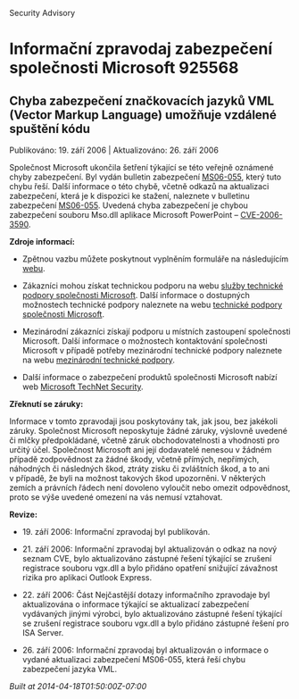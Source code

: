 ﻿---
Title: Informační zpravodaj zabezpečení společnosti Microsoft 925568

TOCTitle: 925568

ms:assetid: 925568

ms:mtpsurl: https://technet.microsoft.com/cs-CZ/library/925568(v=Security.10)

ms:contentKeyID: 61223555

---

Security Advisory

# Informační zpravodaj zabezpečení společnosti Microsoft 925568 #

## Chyba zabezpečení značkovacích jazyků VML (Vector Markup Language) umožňuje vzdálené spuštění kódu ##

Publikováno: 19. září 2006 | Aktualizováno: 26. září 2006

Společnost Microsoft ukončila šetření týkající se této veřejně oznámené chyby zabezpečení. Byl vydán bulletin zabezpečení [MS06-055](http://technet.microsoft.com/security/bulletin/ms06-055), který tuto chybu řeší. Další informace o této chybě, včetně odkazů na aktualizaci zabezpečení, která je k dispozici ke stažení, naleznete v bulletinu zabezpečení [MS06-055](http://technet.microsoft.com/security/bulletin/ms06-055). Uvedená chyba zabezpečení je chybou zabezpečení souboru Mso.dll aplikace Microsoft PowerPoint – [CVE-2006-3590](http://www.cve.mitre.org/cgi-bin/cvename.cgi?name=cve-2006-4868).

**Zdroje informací:**

* Zpětnou vazbu můžete poskytnout vyplněním formuláře na následujícím [webu](https://support.microsoft.com/common/survey.aspx?scid=sw;en;1257&amp;amp;showpage=1&amp;amp;ws=technet&amp;amp;sd=tech).

* Zákazníci mohou získat technickou podporu na webu [služby technické podpory společnosti Microsoft](http://go.microsoft.com/fwlink/?linkid=21131). Další informace o dostupných možnostech technické podpory naleznete na webu [technické podpory společnosti Microsoft](http://support.microsoft.com/).

* Mezinárodní zákazníci získají podporu u místních zastoupení společnosti Microsoft. Další informace o možnostech kontaktování společnosti Microsoft v případě potřeby mezinárodní technické podpory naleznete na webu [mezinárodní technické podpory](http://go.microsoft.com/fwlink/?linkid=21155).

* Další informace o zabezpečení produktů společnosti Microsoft nabízí web [Microsoft TechNet Security](http://www.microsoft.com/cze/technet/security/).

**Zřeknutí se záruky:**

Informace v tomto zpravodaji jsou poskytovány tak, jak jsou, bez jakékoli záruky. Společnost Microsoft neposkytuje žádné záruky, výslovně uvedené či mlčky předpokládané, včetně záruk obchodovatelnosti a vhodnosti pro určitý účel. Společnost Microsoft ani její dodavatelé nenesou v žádném případě zodpovědnost za žádné škody, včetně přímých, nepřímých, náhodných či následných škod, ztráty zisku či zvláštních škod, a to ani v případě, že byli na možnost takových škod upozorněni. V některých zemích a právních řádech není dovoleno vyloučit nebo omezit odpovědnost, proto se výše uvedené omezení na vás nemusí vztahovat.

**Revize:**

* 19. září 2006: Informační zpravodaj byl publikován.

* 21. září 2006: Informační zpravodaj byl aktualizován o odkaz na nový seznam CVE, bylo aktualizováno zástupné řešení týkající se zrušení registrace souboru vgx.dll a bylo přidáno opatření snižující závažnost rizika pro aplikaci Outlook Express.

* 22. září 2006: Část Nejčastější dotazy informačního zpravodaje byl aktualizována o informace týkající se aktualizací zabezpečení vydávaných jinými výrobci, bylo aktualizováno zástupné řešení týkající se zrušení registrace souboru vgx.dll a bylo přidáno zástupné řešení pro ISA Server.

* 26. září 2006: Informační zpravodaj byl aktualizován o informace o vydané aktualizaci zabezpečení MS06-055, která řeší chybu zabezpečení jazyka VML.

*Built at 2014-04-18T01:50:00Z-07:00*



